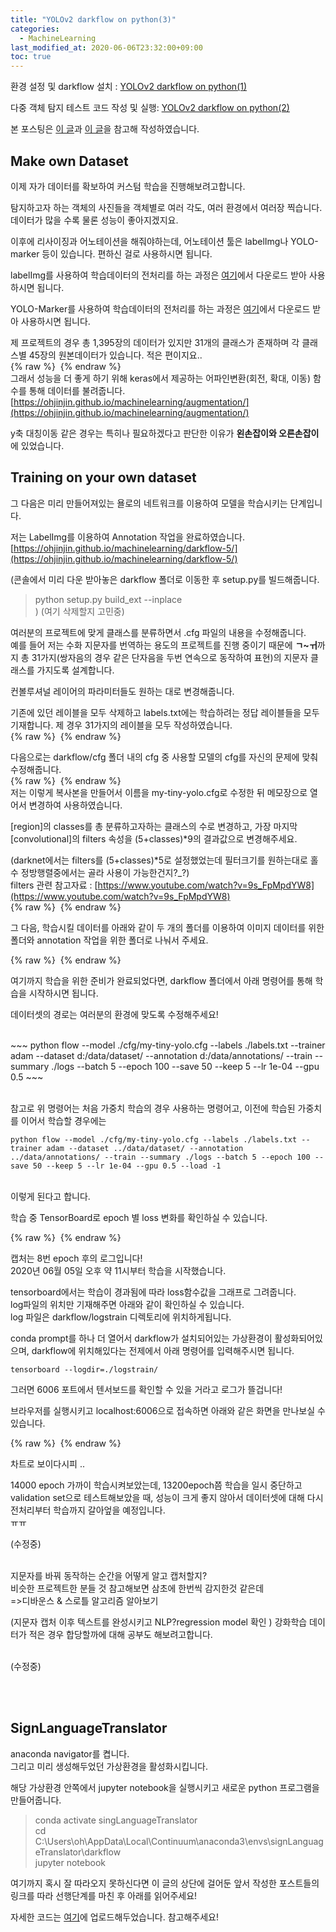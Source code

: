 ```yaml
---
title: "YOLOv2 darkflow on python(3)"
categories: 
  - MachineLearning
last_modified_at: 2020-06-06T23:32:00+09:00
toc: true
---
```


환경 설정 및 darkflow 설치 : [YOLOv2 darkflow on python(1)](https://ohjinjin.github.io/machinelearning/darkflow-1/)<br/>

다중 객체 탐지 테스트 코드 작성 및 실행: [YOLOv2 darkflow on python(2)](https://ohjinjin.github.io/machinelearning/darkflow-2/)<br/>

본 포스팅은 [이 글](https://github.com/ratulKabir/Custom-Object-Detection-using-Darkflow)과 [이 글](https://murra.tistory.com/category/%EB%A8%B8%EC%8B%A0%EB%9F%AC%EB%8B%9D%20/YOLO)을 참고해 작성하였습니다.<br/>

Make own Dataset
----------------------
이제 자가 데이터를 확보하여 커스텀 학습을 진행해보려고합니다.<br/>

탐지하고자 하는 객체의 사진들을 객체별로 여러 각도, 여러 환경에서 여러장 찍습니다. 데이터가 많을 수록 물론 성능이 좋아지겠지요.<br/>

이후에 리사이징과 어노테이션을 해줘야하는데, 어노테이션 툴은 labelImg나 YOLO-marker 등이 있습니다. 편하신 걸로 사용하시면 됩니다.<br/>

labelImg를 사용하여 학습데이터의 전처리를 하는 과정은 [여기](https://github.com/tzutalin/labelImg)에서 다운로드 받아 사용하시면 됩니다.<br/>

YOLO-Marker를 사용하여 학습데이터의 전처리를 하는 과정은 [여기](https://ohjinjin.github.io/machinelearning/darkflow-4/)에서 다운로드 받아 사용하시면 됩니다.<br/>

제 프로젝트의 경우 총 1,395장의 데이터가 있지만 31개의 클래스가 존재하며 각 클래스별 45장의 원본데이터가 있습니다. 적은 편이지요..<br/>
{% raw %} <img src="https://ohjinjin.github.io/assets/images/20200122yolo/capture1.JPG" alt=""> {% endraw %}
<br/>
그래서 성능을 더 좋게 하기 위해 keras에서 제공하는 어파인변환(회전, 확대, 이동) 함수를 통해 데이터를 불려줍니다.<br/>
[https://ohjinjin.github.io/machinelearning/augmentation/](https://ohjinjin.github.io/machinelearning/augmentation/)


y축 대칭이동 같은 경우는 특히나 필요하겠다고 판단한 이유가 **왼손잡이와 오른손잡이**에 있었습니다.<br/>

Training on your own dataset
-------------------------------
그 다음은 미리 만들어져있는 욜로의 네트워크를 이용하여 모델을 학습시키는 단계입니다.<br/>

저는 LabelImg를 이용하여 Annotation 작업을 완료하였습니다.<br/>
[https://ohjinjin.github.io/machinelearning/darkflow-5/](https://ohjinjin.github.io/machinelearning/darkflow-5/)

(콘솔에서 미리 다운 받아놓은 darkflow 폴더로 이동한 후 setup.py를 빌드해줍니다.<br/>
> python setup.py build_ext \-\-inplace<br/>
)
(여기 삭제할지 고민중)

여러분의 프로젝트에 맞게 클래스를 분류하면서 .cfg 파일의 내용을 수정해줍니다.<br/>
예를 들어 저는 수화 지문자를 번역하는 용도의 프로젝트를 진행 중이기 때문에 **ㄱ\~ㅟ**까지 총 31가지(쌍자음의 경우 같은 단자음을 두번 연속으로 동작하여 표현)의 지문자 클래스를 가지도록 설계합니다.<br/>

컨볼루셔널 레이어의 파라미터들도 원하는 대로 변경해줍니다.<br/>

기존에 있던 레이블을 모두 삭제하고 labels.txt에는 학습하려는 정답 레이블들을 모두 기재합니다. 제 경우 31가지의 레이블을 모두 작성하였습니다.<br/>
{% raw %} <img src="https://ohjinjin.github.io/assets/images/20200122yolo/capture2.JPG" alt=""> {% endraw %}
<br/>

다음으로는 darkflow/cfg 폴더 내의 cfg 중 사용할 모델의 cfg를 자신의 문제에 맞춰 수정해줍니다.<br/>
{% raw %} <img src="https://ohjinjin.github.io/assets/images/20200122yolo/capture3.JPG" alt=""> {% endraw %}
<br/>
저는 이렇게 복사본을 만들어서 이름을 my-tiny-yolo.cfg로 수정한 뒤 메모장으로 열어서 변경하여 사용하였습니다.<br/>

[region]의 classes를 총 분류하고자하는 클래스의 수로 변경하고, 가장 마지막 [convolutional]의 filters 속성을 (5+classes)*9의 결과값으로 변경해주세요.<br/>

(darknet에서는 filters를 (5+classes)*5로 설정했었는데 필터크기를 원하는대로 홀수 정방행렬중에서는 골라 사용이 가능한건지?_?)<br/>
filters 관련 참고자료 : [https://www.youtube.com/watch?v=9s_FpMpdYW8](https://www.youtube.com/watch?v=9s_FpMpdYW8)
<br/>
{% raw %} <img src="https://ohjinjin.github.io/assets/images/20200122yolo/capture4.JPG" alt=""> {% endraw %}
<br/>

그 다음, 학습시킬 데이터를 아래와 같이 두 개의 폴더를 이용하여 이미지 데이터를 위한 폴더와 annotation 작업을 위한 폴더로 나눠서 주세요.<br/>

{% raw %} <img src="https://ohjinjin.github.io/assets/images/20200122yolo/capture5.JPG" alt=""> {% endraw %}
<br/>

여기까지 학습을 위한 준비가 완료되었다면, darkflow 폴더에서 아래 명령어를 통해 학습을 시작하시면 됩니다.<br/>

데이터셋의 경로는 여러분의 환경에 맞도록 수정해주세요!<br/>

<br/>
~~~
python flow --model ./cfg/my-tiny-yolo.cfg --labels ./labels.txt --trainer adam --dataset d:/data/dataset/ --annotation d:/data/annotations/ --train --summary ./logs --batch 5 --epoch 100 --save 50 --keep 5 --lr 1e-04 --gpu 0.5
~~~

<br/>참고로 위 명령어는 처음 가중치 학습의 경우 사용하는 명령어고, 이전에 학습된 가중치를 이어서 학습할 경우에는<br/>

~~~
python flow --model ./cfg/my-tiny-yolo.cfg --labels ./labels.txt --trainer adam --dataset ../data/dataset/ --annotation ../data/annotations/ --train --summary ./logs --batch 5 --epoch 100 --save 50 --keep 5 --lr 1e-04 --gpu 0.5 --load -1
~~~

<br/>이렇게 된다고 합니다.<br/>


학습 중 TensorBoard로 epoch 별 loss 변화를 확인하실 수 있습니다.<br/>

{% raw %} <img src="https://ohjinjin.github.io/assets/images/20200122yolo/capture6.JPG" alt=""> {% endraw %}
<br/>

캡처는 8번 epoch 후의 로그입니다!<br/>
2020년 06월 05일 오후 약 11시부터 학습을 시작했습니다.<br/>

tensorboard에서는 학습이 경과됨에 따라 loss함수값을 그래프로 그려줍니다.<br/>
log파일의 위치만 기재해주면 아래와 같이 확인하실 수 있습니다.<br/>
log 파일은 darkflow/logstrain 디렉토리에 위치하게됩니다.<br/>

conda prompt를 하나 더 열어서 darkflow가 설치되어있는 가상환경이 활성화되어있으며, darkflow에 위치해있다는 전제에서 아래 명령어를 입력해주시면 됩니다.<br/>

~~~
tensorboard --logdir=./logstrain/
~~~

그러면 6006 포트에서 텐서보드를 확인할 수 있을 거라고 로그가 뜰겁니다!

브라우저를 실행시키고 localhost:6006으로 접속하면 아래와 같은 화면을 만나보실 수 있습니다.<br/>

{% raw %} <img src="https://ohjinjin.github.io/assets/images/20200122yolo/capture7.JPG" alt=""> {% endraw %}
<br/>

차트로 보이다시피 ..

14000 epoch 가까이 학습시켜보았는데, 13200epoch쯤 학습을 일시 중단하고 validation set으로 테스트해보았을 때, 성능이 크게 좋지 않아서 데이터셋에 대해 다시 전처리부터 학습까지 갈아엎을 예정입니다.<br/>ㅠㅠ 

(수정중)<br/><br/>

지문자를 바꿔 동작하는 순간을 어떻게 알고 캡처할지?<br/>
비슷한 프로젝트한 분들 것 참고해보면 삼초에 한번씩 감지한것 같은데<br/>
=>디바운스 & 스로틀 알고리즘 알아보기<br/>

(지문자 캡처 이후 텍스트를 완성시키고 NLP?regression model 확인 )
강화학습 데이터가 적은 경우 합당할까에 대해 공부도 해보려고합니다.<br/>
<br/>


(수정중)<br/><br/>

<br/>

SignLanguageTranslator
-------------------------------


anaconda navigator를 켭니다.<br/>
그리고 미리 생성해두었던 가상환경을 활성화시킵니다.<br/>

해당 가상환경 안쪽에서 jupyter notebook을 실행시키고 새로운 python 프로그램을 만들어줍니다.<br/>
>conda activate singLanguageTranslator<br/>
>cd C:\\Users\\oh\\AppData\\Local\\Continuum\\anaconda3\\envs\\signLanguageTranslator\\darkflow<br/>
>jupyter notebook<br/>

여기까지 혹시 잘 따라오지 못하신다면 이 글의 상단에 걸어둔 앞서 작성한 포스트들의 링크를 따라 선행단계를 마친 후 아래를 읽어주세요!<br/>


자세한 코드는 [여기](https://github.com/DSC-SCH/sign_language_translator)에 업로드해두었습니다. 참고해주세요!<br/>
